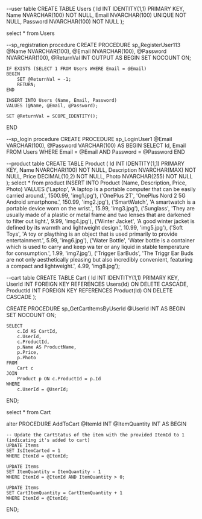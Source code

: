 --user table
CREATE TABLE Users (
    Id INT IDENTITY(1,1) PRIMARY KEY,
    Name NVARCHAR(100) NOT NULL,
    Email NVARCHAR(100) UNIQUE NOT NULL,
    Password NVARCHAR(100) NOT NULL
);

select * from Users

--sp_registration procedure
CREATE PROCEDURE sp_RegisterUser113
    @Name NVARCHAR(100),
    @Email NVARCHAR(100),
    @Password NVARCHAR(100),
    @ReturnVal INT OUTPUT
AS
BEGIN
    SET NOCOUNT ON;

    IF EXISTS (SELECT 1 FROM Users WHERE Email = @Email)
    BEGIN
        SET @ReturnVal = -1;  
        RETURN;
    END

    INSERT INTO Users (Name, Email, Password)
    VALUES (@Name, @Email, @Password);

    SET @ReturnVal = SCOPE_IDENTITY();
END


--sp_login procedure
CREATE PROCEDURE sp_LoginUser1
    @Email VARCHAR(100),
    @Password VARCHAR(100)
AS
BEGIN
    SELECT Id, Email
    FROM Users
    WHERE Email = @Email AND Password = @Password
END


--product table
CREATE TABLE Product (
    Id INT IDENTITY(1,1) PRIMARY KEY,
    Name NVARCHAR(100) NOT NULL,
    Description NVARCHAR(MAX) NOT NULL, 
    Price DECIMAL(10,2) NOT NULL,
    Photo NVARCHAR(255) NOT NULL         
);
select * from product
 INSERT INTO Product (Name, Description, Price, Photo) 
VALUES 
('Laptop', 'A laptop is a portable computer that can be easily carried around.', 1500.99, 'img1.jpg'),
('OnePlus 2T', 'OnePlus Nord 2 5G Android smartphone.', 150.99, 'img2.jpg'),
('SmartWatch', 'A smartwatch is a portable device worn on the wrist.', 15.99, 'img3.jpg'),
('Sunglass', 'They are usually made of a plastic or metal frame and two lenses that are darkened to filter out light.', 9.99, 'img4.jpg'),
('Winter Jacket', 'A good winter jacket is defined by its warmth and lightweight design.', 10.99, 'img5.jpg'),
('Soft Toys', 'A toy or plaything is an object that is used primarily to provide entertainment.', 5.99, 'img6.jpg'),
('Water Bottle', 'Water bottle is a container which is used to carry and keep wa ter or any liquid in stable temperature for consumption.', 1.99, 'img7.jpg'),
('Trigger EarBuds', 'The Triggr Ear Buds are not only aesthetically pleasing but also incredibly convenient, featuring a compact and lightweight.', 4.99, 'img8.jpg');


--cart table
   CREATE TABLE Cart (
    Id INT IDENTITY(1,1) PRIMARY KEY,
    UserId INT FOREIGN KEY REFERENCES Users(Id) ON DELETE CASCADE,
    ProductId INT FOREIGN KEY REFERENCES Product(Id) ON DELETE CASCADE
);



CREATE PROCEDURE sp_GetCartItemsByUserId
    @UserId INT
AS
BEGIN
    SET NOCOUNT ON;

    SELECT 
        c.Id AS CartId,
        c.UserId,
        c.ProductId,
        p.Name AS ProductName,
        p.Price,
        p.Photo
    FROM 
        Cart c
    JOIN 
        Product p ON c.ProductId = p.Id
    WHERE 
        c.UserId = @UserId;
END;

select * from Cart
 




alter PROCEDURE AddToCart
    @ItemId INT
	@ItemQuantity INT
AS
BEGIN
   
    -- Update the CartStatus of the item with the provided ItemId to 1 (indicating it's added to cart)
    UPDATE Items
    SET IsItemCarted = 1 
    WHERE ItemId = @ItemId;

	UPDATE Items
    SET ItemQuantity = ItemQuantity - 1
    WHERE ItemId = @ItemId AND ItemQuantity > 0; 

	UPDATE Items
    SET CartItemQuantity = CartItemQuantity + 1
    WHERE ItemId = @ItemId;
END;
 















  























